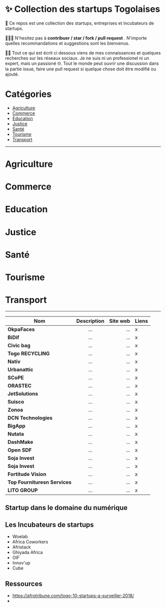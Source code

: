 # ✨ Collection des startups Togolaises
📑 Ce repos est une collection des startups, entreprises et incubateurs de startups.
 
👨🏿‍💻 N'hesitez pas à **contribuer / star / fork / pull request** . N'importe quelles recommandations et suggestions sont les bienvenus.

🖖🏿 Tout ce qui est écrit ci dessous viens de mes connaissances et quelques recherches sur les réseaux sociaux. Je ne suis ni un professionel ni un expert, mais un passioné 🤓. Tout le monde peut ouvrir une discussion dans la partie issue, faire une pull request si quelque chose doit être modifié ou ajouté.

# Catégories
* [Agriculture](#agriculture)
* [Commerce](#commerce)
* [Education](#deucation)
* [Justice](#justice)
* [Santé](#santé)
* [Tourisme](#tourisme)
* [Transport](#transport)

-------------
<div id='agriculture'/>

# Agriculture

<div id='commerce'/>

# Commerce

<div id='education'/>

# Education

<div id='justice'/>

# Justice

<div id='sante'/>

# Santé

<div id='tourisme'/>

# Tourisme

<div id='transport'/>

# Transport

---

| Nom | Description | Site web | Liens |
|----------|:-------------:|------:|:----| 
| **OkpaFaces** | ... | ... | x |
| **BiDif** | ... | ... | x |
| **Civic bag**| ... | ... | x |
| **Togo RECYCLING**| ... | ... | x |
| **Nativ**| ... | ... | x |
| **Urbanattic**| ... | ... | x |
| **SCoPE**| ... | ... | x |
| **ORASTEC**| ... | ... | x |
| **JetSolutions**| ... | ... | x |
| **Suisco**| ... | ... | x |
| **Zonoa**| ... | ... | x |
| **DCN Technologies**| ... | ... | x |
| **BigApp**| ... | ... | x |
| **Nutata**| ... | ... | x |
| **DashMake**| ... | ... | x |
| **Open SDF**| ... | ... | x |
| **Soja Invest**| ... | ... | x |
| **Soja Invest**| ... | ... | x |
| **Fortitude Vision**| ... | ... | x |
| **Top Fournituresn Services**| ... | ... | x |
| **LITO GROUP**| ... | ... | x |


## Startup dans le domaine du numérique
    
## Les Incubateurs de startups
- Woelab
- Africa Coworkers
- Afristack
- Ghiyada Africa
- OIF
- Innov'up
- Cube

## Ressources
- https://afrotribune.com/togo-10-startups-a-surveiller-2018/
- 
